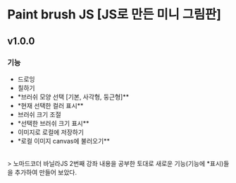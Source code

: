 # Paint brush JS [JS로 만든 미니 그림판]

## v1.0.0

### 기능

- 드로잉
- 칠하기
- \*브러쉬 모양 선택 [기본, 사각형, 둥근형]\*\*
- \*현재 선택한 컬러 표시\*\*
- 브러쉬 크기 조절
- \*선택한 브러쉬 크기 표시\*\*
- 이미지로 로컬에 저장하기
- \*로컬 이미지 canvas에 불러오기\*\*

<br />
> 노마드코더 바닐라JS 2번째 강좌 내용을 공부한 토대로
새로운 기능(기능에 *표시)들을 추가하여 만들어 보았다.
